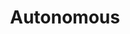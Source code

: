 ---
title: "Autonomous"
type: "role"
definitions:
  - "Adept at making decisions."
  - "Is proactive."
  - "Know when to escalate issues."
  - "Monitors and evaluates their own performance."
positives: 
  - "Does not need to refer to their line manager to make day to day decisions."
  - "Seeks out new opportunities and tasks when they have available capacity."
  - "Is able to identify when an issue/decision requires input from others/line manager."
  - "Shows understanding of their own weaknesses and strengths and looks to improve or utilise these where appropriate."
negatives:
  - "Requires leadership input in order to make day to day decisions."
  - "Is seen to take advantage of any free time to procrastinate rather than find ways to deliver benefit to the business."
  - "Does not escalate issues to line manager when appropriate, leading to poor decision making or negative impact on the business."
  - "Unaware of any areas of improvement, does not deem it a requirement to evaluate their own performance."
---